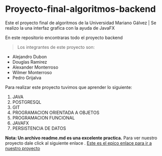 # Proyecto-final-algoritmos-backend
Este el proyecto final de algoritmos de la Universidad Mariano Gálvez | Se realizo la una interfaz grafica con la ayuda de JavaFX

En este repositorio encontraras todo el proyecto backend

> Los integrantes de este proyecto son:

- Alejandro Dubon
- Douglas Ramirez
- Alexander Monterroso
- Wilmer Monterroso
- Pedro Grijalva

Para realizar este proyecto tuvimos que aprender lo siguiente:

1. JAVA
2. POSTGRESQL
3. GIT
4. PROGRAMACION ORIENTADA A OBJETOS
5. PROGRAMACION FUNCIONAL
6. JAVAFX
7. PERSISTENCIA DE DATOS

**Nota: Un archivo readme.md es una excelente practica.**
Para ver nuestro proyecto  dale click al siguiente enlace .
[Este es el epico enlace para ir a nuestro proyecto](https://dubavenxp.github.io/proyecto-final-logica "proyecto")

